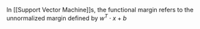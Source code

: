 In [[Support Vector Machine]]s, the functional margin refers to the unnormalized margin defined by $w^T\cdot x+b$